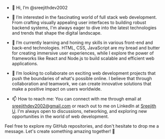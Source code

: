 - 👋 Hi, I’m @sreejithdev2002

- 👀 I’m interested in the fascinating world of full stack web development. From crafting visually appealing user interfaces to building robust backend systems, I'm always eager to dive into the latest technologies and trends that shape the digital landscape.

- 🌱 I’m currently learning and honing my skills in various front-end and back-end technologies. HTML, CSS, JavaScript are my bread and butter for creating immersive user experiences, while I explore the power of frameworks like React and Node.js to build scalable and efficient web applications.

- 💞️ I’m looking to collaborate on exciting web development projects that push the boundaries of what's possible online. I believe that through collaboration and teamwork, we can create innovative solutions that make a positive impact on users worldwide.

- 📫 How to reach me: You can connect with me through email at sreejithdev2002@gmail.com or reach out to me on LinkedIn at [Sreejith U](www.linkedin.com/in/sreejithdev2002). I'm always open to discussions, networking, and exploring new opportunities in the world of web development.

Feel free to explore my GitHub repositories, and don't hesitate to drop me a message. Let's create something amazing together! 🚀
